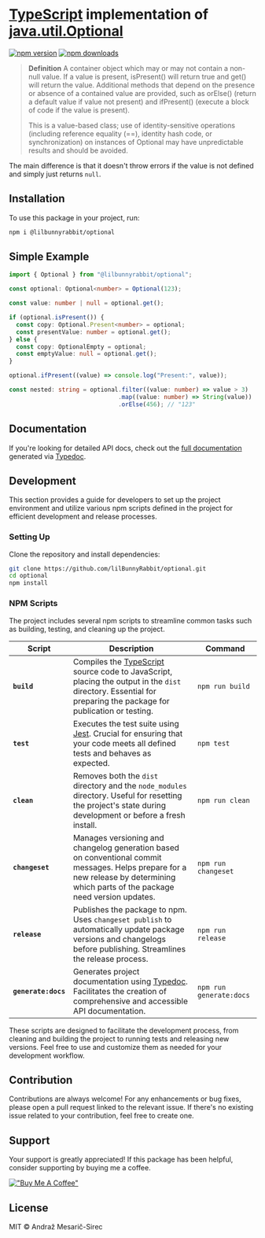# [TypeScript](https://www.typescriptlang.org/) implementation of [java.util.Optional<T>](https://docs.oracle.com/javase/8/docs/api/java/util/Optional.html)

[![npm version](https://img.shields.io/npm/v/@lilbunnyrabbit/optional.svg)](https://www.npmjs.com/package/@lilbunnyrabbit/optional)
[![npm downloads](https://img.shields.io/npm/dt/@lilbunnyrabbit/optional.svg)](https://www.npmjs.com/package/@lilbunnyrabbit/optional)

> **Definition**
> A container object which may or may not contain a non-null value. If a value is present, isPresent() will return true and get() will return the value.
> Additional methods that depend on the presence or absence of a contained value are provided, such as orElse() (return a default value if value not present) and ifPresent() (execute a block of code if the value is present).
>
> This is a value-based class; use of identity-sensitive operations (including reference equality (==), identity hash code, or synchronization) on instances of Optional may have unpredictable results and should be avoided.

The main difference is that it doesn't throw errors if the value is not defined and simply just returns `null`.

## Installation

To use this package in your project, run:

```sh
npm i @lilbunnyrabbit/optional
```

## Simple Example

```ts
import { Optional } from "@lilbunnyrabbit/optional";

const optional: Optional<number> = Optional(123);

const value: number | null = optional.get();

if (optional.isPresent()) {
  const copy: Optional.Present<number> = optional;
  const presentValue: number = optional.get();
} else {
  const copy: OptionalEmpty = optional;
  const emptyValue: null = optional.get();
}

optional.ifPresent((value) => console.log("Present:", value));

const nested: string = optional.filter((value: number) => value > 3)
                               .map((value: number) => String(value))
                               .orElse(456); // "123"
```

## Documentation

If you're looking for detailed API docs, check out the [full documentation](./docs/) generated via [Typedoc](https://typedoc.org/).

## Development

This section provides a guide for developers to set up the project environment and utilize various npm scripts defined in the project for efficient development and release processes.

### Setting Up

Clone the repository and install dependencies:

```sh
git clone https://github.com/lilBunnyRabbit/optional.git
cd optional
npm install
```

### NPM Scripts

The project includes several npm scripts to streamline common tasks such as building, testing, and cleaning up the project.

| Script              | Description                                                                                                                                                                                       | Command                 |
| ------------------- | ------------------------------------------------------------------------------------------------------------------------------------------------------------------------------------------------- | ----------------------- |
| **`build`**         | Compiles the [TypeScript](https://www.typescriptlang.org/) source code to JavaScript, placing the output in the `dist` directory. Essential for preparing the package for publication or testing. | `npm run build`         |
| **`test`**          | Executes the test suite using [Jest](https://jestjs.io/). Crucial for ensuring that your code meets all defined tests and behaves as expected.                                                    | `npm test`              |
| **`clean`**         | Removes both the `dist` directory and the `node_modules` directory. Useful for resetting the project's state during development or before a fresh install.                                        | `npm run clean`         |
| **`changeset`**     | Manages versioning and changelog generation based on conventional commit messages. Helps prepare for a new release by determining which parts of the package need version updates.                | `npm run changeset`     |
| **`release`**       | Publishes the package to npm. Uses `changeset publish` to automatically update package versions and changelogs before publishing. Streamlines the release process.                                | `npm run release`       |
| **`generate:docs`** | Generates project documentation using [Typedoc](https://typedoc.org/). Facilitates the creation of comprehensive and accessible API documentation.                                                | `npm run generate:docs` |

These scripts are designed to facilitate the development process, from cleaning and building the project to running tests and releasing new versions. Feel free to use and customize them as needed for your development workflow.

## Contribution

Contributions are always welcome! For any enhancements or bug fixes, please open a pull request linked to the relevant issue. If there's no existing issue related to your contribution, feel free to create one.

## Support

Your support is greatly appreciated! If this package has been helpful, consider supporting by buying me a coffee.

[!["Buy Me A Coffee"](https://www.buymeacoffee.com/assets/img/custom_images/orange_img.png)](https://www.buymeacoffee.com/lilBunnyRabbit)

## License

MIT © Andraž Mesarič-Sirec